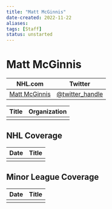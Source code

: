 ```yaml
---
title: "Matt McGinnis"
date-created: 2022-11-22
aliases: 
tags: [Staff]
status: unstarted
---
```


# Matt McGinnis

| NHL.com | Twitter |
| ------- | ------- |
| [Matt McGinnis]() | [@twitter_handle](https://twitter.com/)

| Title | Organization |
| ----- | ------------ |
|       |              |



## NHL  Coverage
| Date | Title |
| ---- | ----- |
|      |       |



## Minor League Coverage
| Date | Title |
| ---- | ----- |
|      |       |



